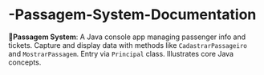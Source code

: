 # -Passagem-System-Documentation
🎫**Passagem System**: A Java console app managing passenger info and tickets. Capture and display data with methods like `CadastrarPassageiro` and `MostrarPassagem`. Entry via `Principal` class. Illustrates core Java concepts.
